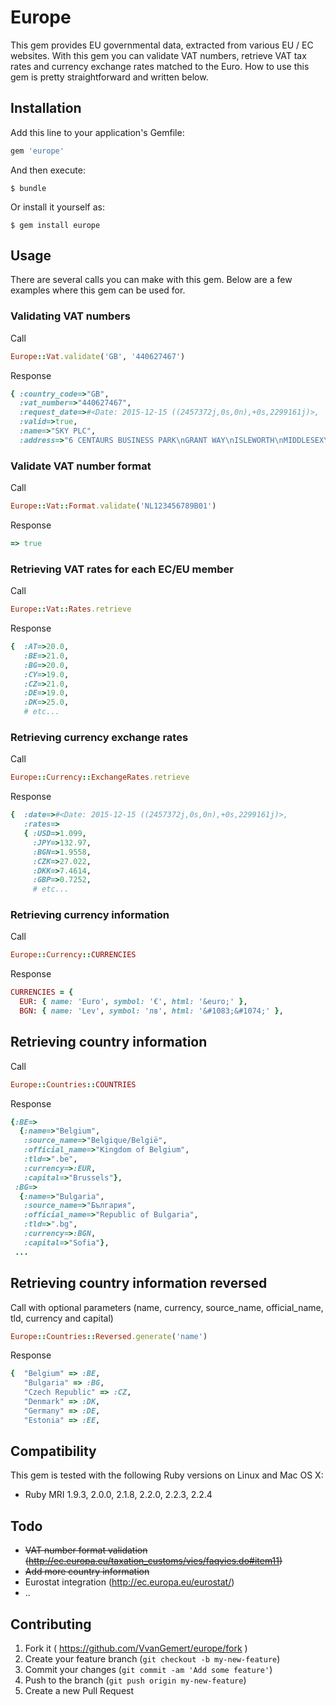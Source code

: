 # Europe

This gem provides EU governmental data, extracted from various EU / EC websites. With this gem you can validate VAT numbers, retrieve VAT tax rates and currency exchange rates matched to the Euro. How to use this gem is pretty straightforward and written below.

## Installation

Add this line to your application's Gemfile:

```ruby
gem 'europe'
```

And then execute:

    $ bundle

Or install it yourself as:

    $ gem install europe

## Usage

There are several calls you can make with this gem. Below are a few examples
where this gem can be used for.

### Validating VAT numbers
Call
```ruby
Europe::Vat.validate('GB', '440627467')
```
Response
```ruby
{ :country_code=>"GB",
  :vat_number=>"440627467",
  :request_date=>#<Date: 2015-12-15 ((2457372j,0s,0n),+0s,2299161j)>,
  :valid=>true,
  :name=>"SKY PLC",
  :address=>"6 CENTAURS BUSINESS PARK\nGRANT WAY\nISLEWORTH\nMIDDLESEX\n\nTW7 5QD" }
```

### Validate VAT number format
Call
```ruby
Europe::Vat::Format.validate('NL123456789B01')
```
Response
```ruby
=> true
```


### Retrieving VAT rates for each EC/EU member
Call
```ruby
Europe::Vat::Rates.retrieve
```
Response
```ruby
{  :AT=>20.0,
   :BE=>21.0,
   :BG=>20.0,
   :CY=>19.0,
   :CZ=>21.0,
   :DE=>19.0,
   :DK=>25.0,
   # etc...
```

### Retrieving currency exchange rates
Call
```ruby
Europe::Currency::ExchangeRates.retrieve
```
Response
```ruby
{  :date=>#<Date: 2015-12-15 ((2457372j,0s,0n),+0s,2299161j)>,
   :rates=>
   { :USD=>1.099,
     :JPY=>132.97,
     :BGN=>1.9558,
     :CZK=>27.022,
     :DKK=>7.4614,
     :GBP=>0.7252,
     # etc...
```

### Retrieving currency information
Call
```ruby
Europe::Currency::CURRENCIES
```
Response
```ruby
CURRENCIES = {
  EUR: { name: 'Euro', symbol: '€', html: '&euro;' },
  BGN: { name: 'Lev', symbol: 'лв', html: '&#1083;&#1074;' },
```

## Retrieving country information
Call
```ruby
Europe::Countries::COUNTRIES
```
Response
```ruby
{:BE=>
  {:name=>"Belgium",
   :source_name=>"Belgique/België",
   :official_name=>"Kingdom of Belgium",
   :tld=>".be",
   :currency=>:EUR,
   :capital=>"Brussels"},
 :BG=>
  {:name=>"Bulgaria",
   :source_name=>"България",
   :official_name=>"Republic of Bulgaria",
   :tld=>".bg",
   :currency=>:BGN,
   :capital=>"Sofia"},
 ...
```

## Retrieving country information reversed
Call with optional parameters (name, currency, source_name, official_name, tld, currency and capital) 
```ruby
Europe::Countries::Reversed.generate('name')
```
Response
```ruby
{  "Belgium" => :BE,
   "Bulgaria" => :BG,
   "Czech Republic" => :CZ,
   "Denmark" => :DK,
   "Germany" => :DE,
   "Estonia" => :EE,
```

## Compatibility

This gem is tested with the following Ruby versions on Linux and Mac OS X:

- Ruby MRI 1.9.3, 2.0.0, 2.1.8, 2.2.0, 2.2.3, 2.2.4

## Todo

- ~~VAT number format validation (http://ec.europa.eu/taxation_customs/vies/faqvies.do#item11)~~
- ~~Add more country information~~
- Eurostat integration (http://ec.europa.eu/eurostat/)
- ..

## Contributing

1. Fork it ( https://github.com/VvanGemert/europe/fork )
2. Create your feature branch (`git checkout -b my-new-feature`)
3. Commit your changes (`git commit -am 'Add some feature'`)
4. Push to the branch (`git push origin my-new-feature`)
5. Create a new Pull Request